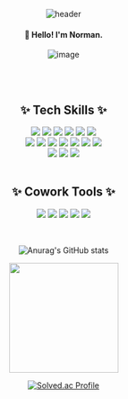 <div align="center">
  
  ![header](https://capsule-render.vercel.app/api?type=rounded&color=9fc5e8&text=Welcome&animation=fadeIn&fontColor=ffffff&desc=Iseevict's%20GitHub&descAlignY=80)

#### 👋 Hello! I'm Norman.

![image](https://github.com/iseevict/iseevict/assets/112475555/203d1a00-b9fd-4bc4-89d1-2bf819af3a72)

<br/>
<br/>

## ✨ Tech Skills ✨

<img src="https://img.shields.io/badge/Java-007396?style=for-the-badge&logo=Java&logoColor=white"> 
<img src="https://img.shields.io/badge/JavaScript-F7DF1E?style=for-the-badge&logo=JavaScript&logoColor=white"> 
<img src="https://img.shields.io/badge/C++-00599C?style=for-the-badge&logo=Cplusplus&logoColor=white"> 
<img src="https://img.shields.io/badge/spring-6DB33F?style=for-the-badge&logo=spring&logoColor=white"> 
<img src="https://img.shields.io/badge/Spring%20Boot-008DE4?style=for-the-badge&logo=SpringBoot&logoColor=white"> 
<img src="https://img.shields.io/badge/JPA-D70F64?style=for-the-badge&logo=JPA&logoColor=white"> <br>
<img src="https://img.shields.io/badge/PostMan-FF6C37?style=for-the-badge&logo=PostMan&logoColor=white"> 
<img src="https://img.shields.io/badge/Swagger-85EA2D?style=for-the-badge&logo=Swagger&logoColor=white">
<img src="https://img.shields.io/badge/Node.js-5FA04E?style=for-the-badge&logo=Node.js&logoColor=white">
<img src="https://img.shields.io/badge/AWS-DD344C?style=for-the-badge&logo=AmazonAWS&logoColor=white"> 
<img src="https://img.shields.io/badge/Git-181717?style=for-the-badge&logo=Git&logoColor=white"> 
<img src="https://img.shields.io/badge/MySQL-4479A1?style=for-the-badge&logo=MySQL&logoColor=white"> 
<img src="https://img.shields.io/badge/Figma-F24E1E?style=for-the-badge&logo=Figma&logoColor=white"> <br>
<img src="https://img.shields.io/badge/IntelliJ-000000?style=for-the-badge&logo=IntelliJIDEA&logoColor=white"> 
<img src="https://img.shields.io/badge/VS%20Code-007ACC?style=for-the-badge&logo=VisualStudioCode&logoColor=white"> 
<img src="https://img.shields.io/badge/Visual%20Studio-5C2D91?style=for-the-badge&logo=VisualStudio&logoColor=white"> 

<br/>
<br/>

## ✨ Cowork Tools ✨

<img src="https://img.shields.io/badge/Notion-2088FF?style=for-the-badge&logo=Notion&logoColor=white"> 
<img src="https://img.shields.io/badge/GitHub-181717?style=for-the-badge&logo=GitHub&logoColor=white"> 
<img src="https://img.shields.io/badge/Discord-5865F2?style=for-the-badge&logo=Discord&logoColor=white"> 
<img src="https://img.shields.io/badge/Kakao%20Talk-FFCD00?style=for-the-badge&logo=KakaoTalk&logoColor=white">
<img src="https://img.shields.io/badge/GMail-EA4335?style=for-the-badge&logo=Gmail&logoColor=white"> 

<br/>
<br/>

##

![Anurag's GitHub stats](https://github-readme-stats.vercel.app/api?username=iseevict&theme=city_lights&show_icons=true)

<img src="https://github-readme-stats.vercel.app/api/top-langs/?username=iseevict&exclude_repo=iseevict.github.io&layout=compact&theme=tokyonight" height = "195px"/>

[![Solved.ac Profile](http://mazassumnida.wtf/api/v2/generate_badge?boj=sine0422)](https://solved.ac/sine0422/)
  
</div>
